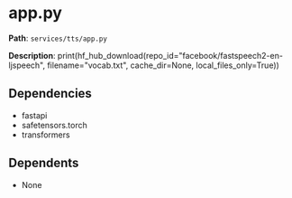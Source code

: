 # app.py

**Path**: `services/tts/app.py`

**Description**: print(hf_hub_download(repo_id="facebook/fastspeech2-en-ljspeech", filename="vocab.txt", cache_dir=None, local_files_only=True))

## Dependencies
- fastapi
- safetensors.torch
- transformers

## Dependents
- None

